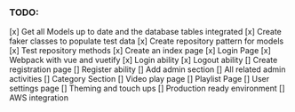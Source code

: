 ### TODO:

[x] Get all Models up to date and the database tables integrated
[x] Create faker classes to populate test data
[x] Create repository pattern for models
[x] Test repository methods
[x] Create an index page
[x] Login Page
[x] Webpack with vue and vuetify
[x] Login ability
[x] Logout ability
[] Create registration page
[] Register ability
[] Add admin section
    [] All related admin activities
[] Category Section
[] Video play page
[] Playlist Page
[] User settings page
[] Theming and touch ups
[] Production ready environment
[] AWS integration
